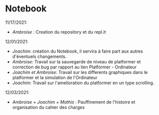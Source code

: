 # Notebook

11/17/2021:
- _Ambroise_ : Creation du repository et du repl.it

12/01/2021:
- _Joachim_: création du Notebook, il servira à faire part aux autres d'éventuels changements.
- _Ambroise_: Travail sur la sauvegarde de niveau de platformer et correction de bug par rapport au lien Platformer - Ordinateur
- _Joachim et Ambroise_: Travail sur les differents graphiques dans le platformer et la simulation de l'Ordinateur
- _Joachim_: Travail sur l'amelioration du platformer en un type scrolling.

12/03/2021:
- _Ambroise + Joachim + Mathis_ : Pauffinement de l'histoire et organisation du cahier des charges